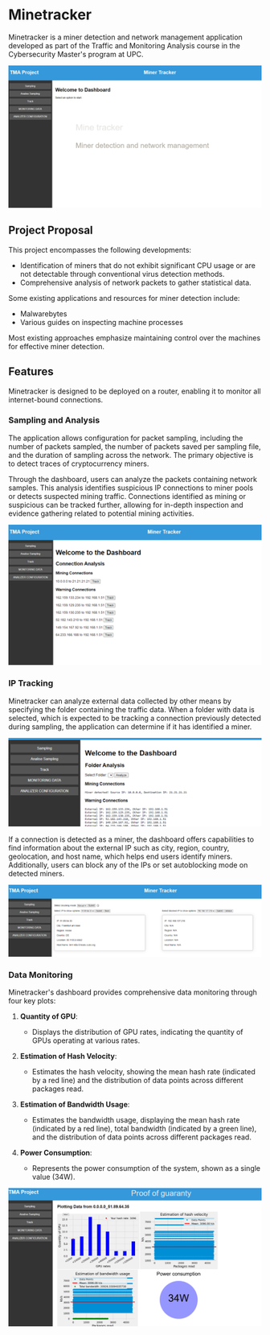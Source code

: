 # Minetracker

Minetracker is a miner detection and network management application developed as part of the Traffic and Monitoring Analysis course in the Cybersecurity Master's program at UPC.

![Dashboard](captures/dashboard.PNG)

## Project Proposal

This project encompasses the following developments:

- Identification of miners that do not exhibit significant CPU usage or are not detectable through conventional virus detection methods.
- Comprehensive analysis of network packets to gather statistical data.

Some existing applications and resources for miner detection include:
- Malwarebytes
- Various guides on inspecting machine processes

Most existing approaches emphasize maintaining control over the machines for effective miner detection.

## Features

Minetracker is designed to be deployed on a router, enabling it to monitor all internet-bound connections.

### Sampling and Analysis

The application allows configuration for packet sampling, including the number of packets sampled, the number of packets saved per sampling file, and the duration of sampling across the network. The primary objective is to detect traces of cryptocurrency miners.

Through the dashboard, users can analyze the packets containing network samples. This analysis identifies suspicious IP connections to miner pools or detects suspected mining traffic. Connections identified as mining or suspicious can be tracked further, allowing for in-depth inspection and evidence gathering related to potential mining activities.

![IP Tracking](captures/analyze.PNG)

### IP Tracking

Minetracker can analyze external data collected by other means by specifying the folder containing the traffic data. When a folder with data is selected, which is expected to be tracking a connection previously detected during sampling, the application can determine if it has identified a miner. 

![Traffic analysis](captures/traffic_analysis.PNG)

If a connection is detected as a miner, the dashboard offers capabilities to find information about the external IP such as city, region, country, geolocation, and host name, which helps end users identify miners. Additionally, users can block any of the IPs or set autoblocking mode on detected miners.

![IP info](captures/ip_info.PNG)

### Data Monitoring

Minetracker's dashboard provides comprehensive data monitoring through four key plots:

1. **Quantity of GPU**:
   - Displays the distribution of GPU rates, indicating the quantity of GPUs operating at various rates.

2. **Estimation of Hash Velocity**:
   - Estimates the hash velocity, showing the mean hash rate (indicated by a red line) and the distribution of data points across different packages read.

3. **Estimation of Bandwidth Usage**:
   - Estimates the bandwidth usage, displaying the mean hash rate (indicated by a red line), total bandwidth (indicated by a green line), and the distribution of data points across different packages read.

4. **Power Consumption**:
   - Represents the power consumption of the system, shown as a single value (34W).

![Data Monitoring Dashboard](captures/plots.PNG)



